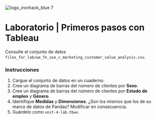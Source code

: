 ![logo_ironhack_blue 7](https://user-images.githubusercontent.com/23629340/40541063-a07a0a8a-601a-11e8-91b5-2f13e4e6b441.png)

# Laboratorio | Primeros pasos con Tableau

Consulte el conjunto de datos `files_for_lab/we_fn_use_c_marketing_customer_value_analysis.csv`.

### Instrucciones

1. Cargue el conjunto de datos en un cuaderno.
2. Cree un diagrama de barras del número de clientes por **Sexo**.
3. Cree un diagrama de barras del número de clientes por **Estado de empleo** y **Género**.
4. Identifique **Medidas** y **Dimensiones**. ¿Son los mismos que los de su marco de datos de Pandas? Modificar en consecuencia.
5. Guárdelo como `unit-4-lab.tbwx`.